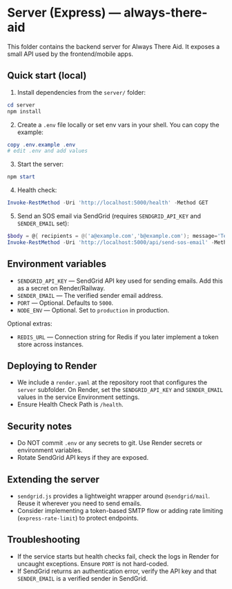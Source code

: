 # Server (Express) — always-there-aid

This folder contains the backend server for Always There Aid. It exposes a small API used by the frontend/mobile apps.

## Quick start (local)

1. Install dependencies from the `server/` folder:

```powershell
cd server
npm install
```

2. Create a `.env` file locally or set env vars in your shell. You can copy the example:

```powershell
copy .env.example .env
# edit .env and add values
```

3. Start the server:

```powershell
npm start
```

4. Health check:

```powershell
Invoke-RestMethod -Uri 'http://localhost:5000/health' -Method GET
```

5. Send an SOS email via SendGrid (requires `SENDGRID_API_KEY` and `SENDER_EMAIL` set):

```powershell
$body = @{ recipients = @('a@example.com','b@example.com'); message='Test SOS' } | ConvertTo-Json
Invoke-RestMethod -Uri 'http://localhost:5000/api/send-sos-email' -Method POST -ContentType 'application/json' -Body $body
```

## Environment variables

- `SENDGRID_API_KEY` — SendGrid API key used for sending emails. Add this as a secret on Render/Railway.
- `SENDER_EMAIL` — The verified sender email address.
- `PORT` — Optional. Defaults to `5000`.
- `NODE_ENV` — Optional. Set to `production` in production.

Optional extras:
- `REDIS_URL` — Connection string for Redis if you later implement a token store across instances.

## Deploying to Render

- We include a `render.yaml` at the repository root that configures the `server` subfolder. On Render, set the `SENDGRID_API_KEY` and `SENDER_EMAIL` values in the service Environment settings.
- Ensure Health Check Path is `/health`.

## Security notes

- Do NOT commit `.env` or any secrets to git. Use Render secrets or environment variables.
- Rotate SendGrid API keys if they are exposed.

## Extending the server

- `sendgrid.js` provides a lightweight wrapper around `@sendgrid/mail`. Reuse it wherever you need to send emails.
- Consider implementing a token-based SMTP flow or adding rate limiting (`express-rate-limit`) to protect endpoints.

## Troubleshooting

- If the service starts but health checks fail, check the logs in Render for uncaught exceptions. Ensure `PORT` is not hard-coded.
- If SendGrid returns an authentication error, verify the API key and that `SENDER_EMAIL` is a verified sender in SendGrid.
